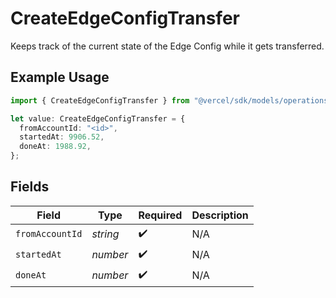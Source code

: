 # CreateEdgeConfigTransfer

Keeps track of the current state of the Edge Config while it gets transferred.

## Example Usage

```typescript
import { CreateEdgeConfigTransfer } from "@vercel/sdk/models/operations/createedgeconfig.js";

let value: CreateEdgeConfigTransfer = {
  fromAccountId: "<id>",
  startedAt: 9906.52,
  doneAt: 1988.92,
};
```

## Fields

| Field              | Type               | Required           | Description        |
| ------------------ | ------------------ | ------------------ | ------------------ |
| `fromAccountId`    | *string*           | :heavy_check_mark: | N/A                |
| `startedAt`        | *number*           | :heavy_check_mark: | N/A                |
| `doneAt`           | *number*           | :heavy_check_mark: | N/A                |